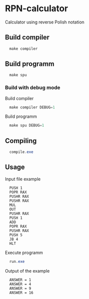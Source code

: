 # RPN-calculator
Calculator using reverse Polish notation

## Build compiler

```powershell
  make compiler
```

## Build programm

```powershell
  make spu
```

### Build with debug mode

Build compiler
```powershell
  make compiler DEBUG=1
```

Build programm
```powershell
  make spu DEBUG=1
```

## Compiling
```powershell
  compile.exe
```

## Usage
Input file example
```text
  PUSH 1
  POPR RAX
  PUSHR RAX
  PUSHR RAX
  MUL
  OUT
  PUSHR RAX
  PUSH 1
  ADD
  POPR RAX
  PUSHR RAX
  PUSH 5
  JB 4
  HLT
```

Execute programm
```powershell
  run.exe
```

Output of the example
```text
  ANSWER = 1
  ANSWER = 4
  ANSWER = 9
  ANSWER = 16
```
